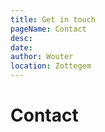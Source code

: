 ```yaml
---
title: Get in touch
pageName: Contact
desc:
date:
author: Wouter
location: Zottegem
---
```


# Contact
